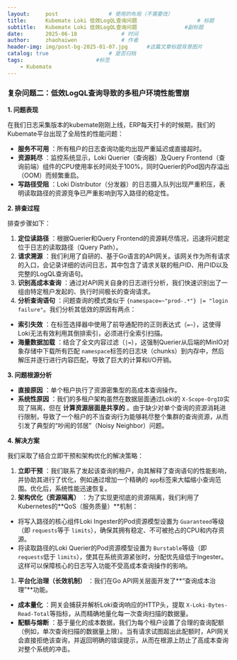 ```yaml
---
layout:     post   				# 使用的布局（不需要改）
title:      Kubemate Loki 低效LogQL查询问题            		# 标题 
subtitle:   Kubemate Loki 低效LogQL查询问题				#副标题
date:       2025-06-18				# 时间
author:     zhaohaiwen 				# 作者
header-img: img/post-bg-2025-01-07.jpg		#这篇文章标题背景图片
catalog: true 					# 是否归档
tags:						#标签
    - Kubemate
---
```

### 复杂问题二：低效LogQL查询导致的多租户环境性能雪崩

**1. 问题表现**

在我们日志采集版本的kubemate刚刚上线，ERP每天打卡的时候期，我们的Kubemate平台出现了全局性的性能问题：

* **服务不可用** ：所有租户的日志查询功能均出现严重延迟或直接超时。
* **资源耗尽** ：监控系统显示，Loki Querier（查询器）及Query Frontend（查询前端）组件的CPU使用率长时间处于100%，同时Querier的Pod因内存溢出（OOM）而频繁重启。
* **写路径受阻** ：Loki Distributor（分发器）的日志摄入队列出现严重积压，表明读取路径的资源竞争已严重影响到写入路径的稳定性。

**2. 排查过程**

排查步骤如下：

1. **定位读路径** ：根据Querier和Query Frontend的资源耗尽情况，迅速将问题定位于日志的读取路径（Query Path）。
2. **请求溯源** ：我们利用了自研的、基于Go语言的API网关。该网关作为所有请求的入口，会记录详细的访问日志，其中包含了请求关联的租户ID、用户ID以及完整的LogQL查询语句。
3. **识别高成本查询** ：通过对API网关自身的日志进行分析，我们快速识别出了一组由特定租户发起的、执行时间极长的查询请求。
4. **分析查询语句** ：问题查询的模式类似于 `{namespace=~"prod-.*"} |= "login failure"`。我们分析其低效的原因有两点：

* **索引失效** ：在标签选择器中使用了前导通配符的正则表达式（`=~`），这使得Loki无法有效利用其倒排索引，必须进行全索引扫描。
* **海量数据加载** ：结合了全文内容过滤（`|=`），这强制Querier从后端的MinIO对象存储中下载所有匹配 `namespace`标签的日志块（chunks）到内存中，然后解压并逐行进行内容匹配，导致了巨大的计算和I/O开销。

**3. 问题根源分析**

* **直接原因** ：单个租户执行了资源密集型的高成本查询操作。
* **系统性原因** ：我们的多租户架构虽然在数据层面通过Loki的 `X-Scope-OrgID`实现了隔离，但在 **计算资源层面是共享的** 。由于缺少对单个查询的资源消耗进行限制，导致了一个租户的不当查询行为能够耗尽整个集群的查询资源，从而引发了典型的“吵闹的邻居”（Noisy Neighbor）问题。

**4. 解决方案**

我们采取了结合立即干预和架构优化的解决策略：

1. **立即干预** ：我们联系了发起该查询的租户，向其解释了查询语句的性能影响，并协助其进行了优化，例如通过增加一个精确的 `app`标签来大幅缩小查询范围。优化后，系统性能迅速恢复。
2. **架构优化（资源隔离）** ：为了实现更彻底的资源隔离，我们利用了Kubernetes的**QoS（服务质量）**机制：

* 将写入路径的核心组件Loki Ingester的Pod资源模型设置为 `Guaranteed`等级（即 `requests`等于 `limits`），确保其拥有稳定、不可被抢占的CPU和内存资源。
* 将读取路径的Loki Querier的Pod资源模型设置为 `Burstable`等级（即 `requests`低于 `limits`），使其在系统资源紧张时，分配优先级低于Ingester。这样可以保障核心的日志写入功能不受高成本查询操作的影响。

1. **平台化治理（长效机制）** ：我们在Go API网关层面开发了**“查询成本治理”**功能。

* **成本量化** ：网关会捕获并解析Loki查询响应的HTTP头，提取 `X-Loki-Bytes-Read-Total`等指标，从而精确地量化每一次查询扫描的数据量。
* **配额与熔断** ：基于量化的成本数据，我们为每个租户设置了合理的查询配额（例如，单次查询扫描的数据量上限）。当有请求试图超出此配额时，API网关会直接拒绝该查询，并返回明确的错误提示，从而在根源上防止了高成本查询对整个系统的冲击。

